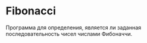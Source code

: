 # Fibonacci
Программа для определения, является ли заданная последовательность чисел числами Фибоначчи.
